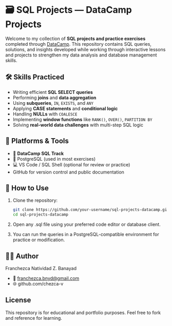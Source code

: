 # 🗃️ SQL Projects — DataCamp Projects

Welcome to my collection of **SQL projects and practice exercises** completed through [DataCamp](https://www.datacamp.com/). This repository contains SQL queries, solutions, and insights developed while working through interactive lessons and projects to strengthen my data analysis and database management skills.

## 🛠 Skills Practiced

- Writing efficient **SQL SELECT queries**
- Performing **joins** and **data aggregation**
- Using **subqueries**, `IN`, `EXISTS`, and `ANY`
- Applying **CASE statements** and **conditional logic**
- Handling **NULLs** with `COALESCE`
- Implementing **window functions** like `RANK()`, `OVER()`, `PARTITION BY`
- Solving **real-world data challenges** with multi-step SQL logic

## 📌 Platforms & Tools

- 🧠 **DataCamp SQL Track**
- 🐘 PostgreSQL (used in most exercises)
- 💻 VS Code / SQL Shell (optional for review or practice)
- GitHub for version control and public documentation

## 🚀 How to Use

1. Clone the repository:

   ```bash
   git clone https://github.com/your-username/sql-projects-datacamp.git
   cd sql-projects-datacamp
2. Open any .sql file using your preferred code editor or database client.
3. You can run the queries in a PostgreSQL-compatible environment for practice or modification.

## 👩‍💻 Author
Franchezca Natividad Z. Banayad
- 📧 franchezca.bnyd@gmail.com
- 🌐 github.com/chezca-v

  
## License
This repository is for educational and portfolio purposes. Feel free to fork and reference for learning.


